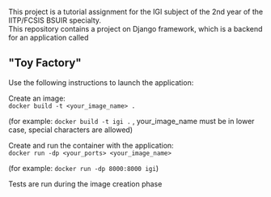 This project is a tutorial assignment for the IGI subject of the 2nd year of the IITP/FCSIS BSUIR specialty.  
This repository contains a project on Django framework, which is a backend for an application called 
## "Toy Factory"

Use the following instructions to launch the application:

Create an image:  
`docker build -t <your_image_name> .`  
  
(for example: `docker build -t igi .`  , your_image_name must be in lower case, special characters are allowed)

Create and run the container with the application:  
`docker run -dp <your_ports> <your_image_name>`  
  
(for example: `docker run -dp 8000:8000 igi`)


Tests are run during the image creation phase
